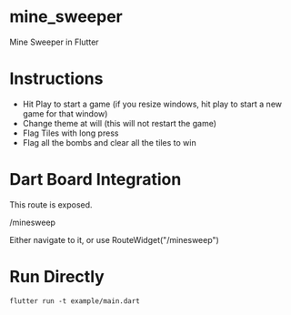 # mine_sweeper

Mine Sweeper in Flutter

# Instructions

- Hit Play to start a game (if you resize windows, hit play to start a new game for that window)
- Change theme at will (this will not restart the game)
- Flag Tiles with long press
- Flag all the bombs and clear all the tiles to win

# Dart Board Integration

This route is exposed.

/minesweep

Either navigate to it, or use RouteWidget("/minesweep")

# Run Directly

`flutter run -t example/main.dart`
